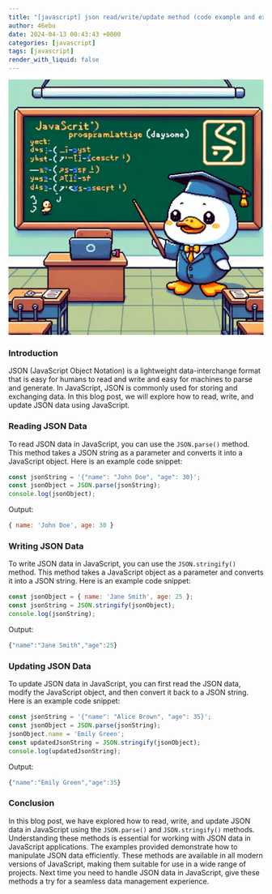 ```yaml
---
title: "[javascript] json read/write/update method (code example and explanation)"
author: 46ebu
date: 2024-04-13 00:43:43 +0000
categories: [javascript]
tags: [javascript]
render_with_liquid: false
---
```


![Intro](/assets/img/post/javascript.png)
### Introduction
JSON (JavaScript Object Notation) is a lightweight data-interchange format that is easy for humans to read and write and easy for machines to parse and generate. In JavaScript, JSON is commonly used for storing and exchanging data. In this blog post, we will explore how to read, write, and update JSON data using JavaScript.

### Reading JSON Data
To read JSON data in JavaScript, you can use the `JSON.parse()` method. This method takes a JSON string as a parameter and converts it into a JavaScript object. Here is an example code snippet:

```javascript
const jsonString = '{"name": "John Doe", "age": 30}';
const jsonObject = JSON.parse(jsonString);
console.log(jsonObject);
```

Output:
```javascript
{ name: 'John Doe', age: 30 }
```

### Writing JSON Data
To write JSON data in JavaScript, you can use the `JSON.stringify()` method. This method takes a JavaScript object as a parameter and converts it into a JSON string. Here is an example code snippet:

```javascript
const jsonObject = { name: 'Jane Smith', age: 25 };
const jsonString = JSON.stringify(jsonObject);
console.log(jsonString);
```

Output:
```javascript
{"name":"Jane Smith","age":25}
```

### Updating JSON Data
To update JSON data in JavaScript, you can first read the JSON data, modify the JavaScript object, and then convert it back to a JSON string. Here is an example code snippet:

```javascript
const jsonString = '{"name": "Alice Brown", "age": 35}';
const jsonObject = JSON.parse(jsonString);
jsonObject.name = 'Emily Green';
const updatedJsonString = JSON.stringify(jsonObject);
console.log(updatedJsonString);
```

Output:
```javascript
{"name":"Emily Green","age":35}
```

### Conclusion
In this blog post, we have explored how to read, write, and update JSON data in JavaScript using the `JSON.parse()` and `JSON.stringify()` methods. Understanding these methods is essential for working with JSON data in JavaScript applications. The examples provided demonstrate how to manipulate JSON data efficiently. These methods are available in all modern versions of JavaScript, making them suitable for use in a wide range of projects. Next time you need to handle JSON data in JavaScript, give these methods a try for a seamless data management experience.